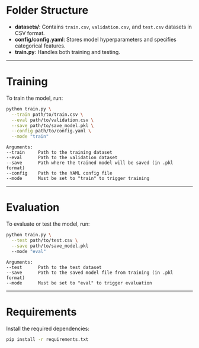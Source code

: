 # Folder Structure

- **datasets/**: Contains `train.csv`, `validation.csv`, and `test.csv` datasets in CSV format.
- **config/config.yaml**: Stores model hyperparameters and specifies categorical features.
- **train.py**: Handles both training and testing.

---

# Training

To train the model, run:

```bash
python train.py \
  --train path/to/train.csv \
  --eval path/to/validation.csv \
  --save path/to/save_model.pkl \
  --config path/to/config.yaml \
  --mode "train"
```

```text
Arguments:
--train     Path to the training dataset
--eval      Path to the validation dataset
--save      Path where the trained model will be saved (in .pkl format)
--config    Path to the YAML config file
--mode      Must be set to "train" to trigger training
```

---

# Evaluation

To evaluate or test the model, run:

```bash
python train.py \
  --test path/to/test.csv \
  --save path/to/save_model.pkl
  --mode "eval"
```

```text
Arguments:
--test      Path to the test dataset
--save      Path to the saved model file from training (in .pkl format)
--mode      Must be set to "eval" to trigger evaluation
```

---

# Requirements

Install the required dependencies:

```bash
pip install -r requirements.txt
```



